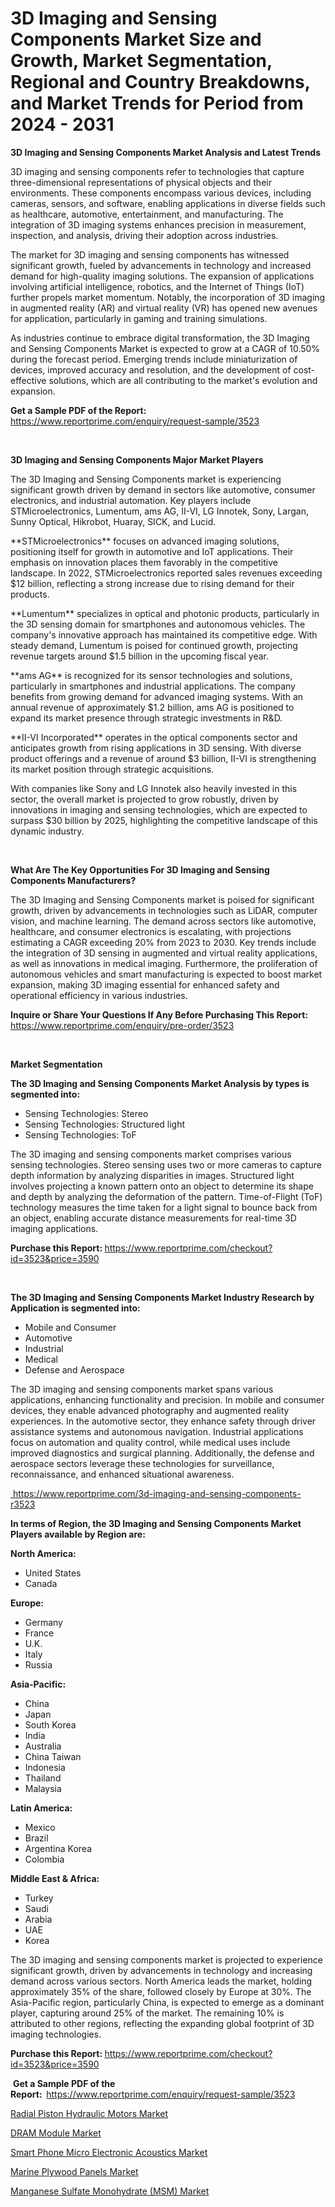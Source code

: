 <p><h1>3D Imaging and Sensing Components Market Size and Growth, Market Segmentation, Regional and Country Breakdowns, and Market Trends for Period from 2024 -  2031</h1></p><p><strong>3D Imaging and Sensing Components Market Analysis and Latest Trends</strong></p>
<p><p>3D imaging and sensing components refer to technologies that capture three-dimensional representations of physical objects and their environments. These components encompass various devices, including cameras, sensors, and software, enabling applications in diverse fields such as healthcare, automotive, entertainment, and manufacturing. The integration of 3D imaging systems enhances precision in measurement, inspection, and analysis, driving their adoption across industries.</p><p>The market for 3D imaging and sensing components has witnessed significant growth, fueled by advancements in technology and increased demand for high-quality imaging solutions. The expansion of applications involving artificial intelligence, robotics, and the Internet of Things (IoT) further propels market momentum. Notably, the incorporation of 3D imaging in augmented reality (AR) and virtual reality (VR) has opened new avenues for application, particularly in gaming and training simulations.</p><p>As industries continue to embrace digital transformation, the 3D Imaging and Sensing Components Market is expected to grow at a CAGR of 10.50% during the forecast period. Emerging trends include miniaturization of devices, improved accuracy and resolution, and the development of cost-effective solutions, which are all contributing to the market's evolution and expansion.</p></p>
<p><strong>Get a Sample PDF of the Report:&nbsp;</strong> <a href="https://www.reportprime.com/enquiry/request-sample/3523">https://www.reportprime.com/enquiry/request-sample/3523</a></p>
<p>&nbsp;</p>
<p><strong>3D Imaging and Sensing Components Major Market Players</strong></p>
<p><p>The 3D Imaging and Sensing Components market is experiencing significant growth driven by demand in sectors like automotive, consumer electronics, and industrial automation. Key players include STMicroelectronics, Lumentum, ams AG, II-VI, LG Innotek, Sony, Largan, Sunny Optical, Hikrobot, Huaray, SICK, and Lucid.</p><p>**STMicroelectronics** focuses on advanced imaging solutions, positioning itself for growth in automotive and IoT applications. Their emphasis on innovation places them favorably in the competitive landscape. In 2022, STMicroelectronics reported sales revenues exceeding $12 billion, reflecting a strong increase due to rising demand for their products.</p><p>**Lumentum** specializes in optical and photonic products, particularly in the 3D sensing domain for smartphones and autonomous vehicles. The company's innovative approach has maintained its competitive edge. With steady demand, Lumentum is poised for continued growth, projecting revenue targets around $1.5 billion in the upcoming fiscal year.</p><p>**ams AG** is recognized for its sensor technologies and solutions, particularly in smartphones and industrial applications. The company benefits from growing demand for advanced imaging systems. With an annual revenue of approximately $1.2 billion, ams AG is positioned to expand its market presence through strategic investments in R&D.</p><p>**II-VI Incorporated** operates in the optical components sector and anticipates growth from rising applications in 3D sensing. With diverse product offerings and a revenue of around $3 billion, II-VI is strengthening its market position through strategic acquisitions.</p><p>With companies like Sony and LG Innotek also heavily invested in this sector, the overall market is projected to grow robustly, driven by innovations in imaging and sensing technologies, which are expected to surpass $30 billion by 2025, highlighting the competitive landscape of this dynamic industry.</p></p>
<p>&nbsp;</p>
<p><strong>What Are The Key Opportunities For 3D Imaging and Sensing Components Manufacturers?</strong></p>
<p><p>The 3D Imaging and Sensing Components market is poised for significant growth, driven by advancements in technologies such as LiDAR, computer vision, and machine learning. The demand across sectors like automotive, healthcare, and consumer electronics is escalating, with projections estimating a CAGR exceeding 20% from 2023 to 2030. Key trends include the integration of 3D sensing in augmented and virtual reality applications, as well as innovations in medical imaging. Furthermore, the proliferation of autonomous vehicles and smart manufacturing is expected to boost market expansion, making 3D imaging essential for enhanced safety and operational efficiency in various industries.</p></p>
<p><strong>Inquire or Share Your Questions If Any Before Purchasing This Report:</strong> <a href="https://www.reportprime.com/enquiry/pre-order/3523">https://www.reportprime.com/enquiry/pre-order/3523</a></p>
<p>&nbsp;</p>
<p><strong>Market Segmentation</strong></p>
<p><strong>The 3D Imaging and Sensing Components Market Analysis by types is segmented into:</strong></p>
<p><ul><li>Sensing Technologies: Stereo</li><li>Sensing Technologies: Structured light</li><li>Sensing Technologies: ToF</li></ul></p>
<p><p>The 3D imaging and sensing components market comprises various sensing technologies. Stereo sensing uses two or more cameras to capture depth information by analyzing disparities in images. Structured light involves projecting a known pattern onto an object to determine its shape and depth by analyzing the deformation of the pattern. Time-of-Flight (ToF) technology measures the time taken for a light signal to bounce back from an object, enabling accurate distance measurements for real-time 3D imaging applications.</p></p>
<p><strong>Purchase this Report:&nbsp;</strong><a href="https://www.reportprime.com/checkout?id=3523&price=3590">https://www.reportprime.com/checkout?id=3523&price=3590</a></p>
<p>&nbsp;</p>
<p><strong>The 3D Imaging and Sensing Components Market Industry Research by Application is segmented into:</strong></p>
<p><ul><li>Mobile and Consumer</li><li>Automotive</li><li>Industrial</li><li>Medical</li><li>Defense and Aerospace</li></ul></p>
<p><p>The 3D imaging and sensing components market spans various applications, enhancing functionality and precision. In mobile and consumer devices, they enable advanced photography and augmented reality experiences. In the automotive sector, they enhance safety through driver assistance systems and autonomous navigation. Industrial applications focus on automation and quality control, while medical uses include improved diagnostics and surgical planning. Additionally, the defense and aerospace sectors leverage these technologies for surveillance, reconnaissance, and enhanced situational awareness.</p></p>
<p><a href="https://www.reportprime.com/3d-imaging-and-sensing-components-r3523">&nbsp;https://www.reportprime.com/3d-imaging-and-sensing-components-r3523</a></p>
<p><strong>In terms of Region, the 3D Imaging and Sensing Components Market Players available by Region are:</strong></p>
<p>
    <p> <strong> North America: </strong>
        <ul>
            <li>United States</li>
            <li>Canada</li>
        </ul>
        </p> 
    <p> <strong> Europe: </strong>
        <ul>
            <li>Germany</li>
            <li>France</li>
            <li>U.K.</li>
            <li>Italy</li>
            <li>Russia</li>
        </ul>
        </p> 
    <p> <strong> Asia-Pacific: </strong>
        <ul>
            <li>China</li>
            <li>Japan</li>
            <li>South Korea</li>
            <li>India</li>
            <li>Australia</li>
            <li>China Taiwan</li>
            <li>Indonesia</li>
            <li>Thailand</li>
            <li>Malaysia</li>
        </ul>
        </p> 
    <p> <strong> Latin America: </strong>
        <ul>
            <li>Mexico</li>
            <li>Brazil</li>
            <li>Argentina Korea</li>
            <li>Colombia</li>
        </ul>
        </p> 
    <p> <strong> Middle East & Africa: </strong>
        <ul>
            <li>Turkey</li>
            <li>Saudi</li>
            <li>Arabia</li>
            <li>UAE</li>
            <li>Korea</li>
        </ul>
    </p>
    </p>
<p><p>The 3D imaging and sensing components market is projected to experience significant growth, driven by advancements in technology and increasing demand across various sectors. North America leads the market, holding approximately 35% of the share, followed closely by Europe at 30%. The Asia-Pacific region, particularly China, is expected to emerge as a dominant player, capturing around 25% of the market. The remaining 10% is attributed to other regions, reflecting the expanding global footprint of 3D imaging technologies.</p></p>
<p><strong>Purchase this Report: </strong><a href="https://www.reportprime.com/checkout?id=3523&price=3590">https://www.reportprime.com/checkout?id=3523&price=3590</a></p>
<p>&nbsp;<strong>Get a Sample PDF of the Report:&nbsp;&nbsp;</strong><a href="https://www.reportprime.com/enquiry/request-sample/3523">https://www.reportprime.com/enquiry/request-sample/3523</a></p>
<p><strong></strong></p>
<p><p><a href="https://www.linkedin.com/pulse/radial-piston-hydraulic-motors-market-outlook-share-analysis-4uxzc?trackingId=aQTEANjCRAGzeqXc%2BbqmKA%3D%3D">Radial Piston Hydraulic Motors Market</a></p><p><a href="https://github.com/pizolina/Market-Research-Report-List-6/blob/main/dram-module-market.md">DRAM Module Market</a></p><p><a href="https://github.com/tamvrosiya/Market-Research-Report-List-5/blob/main/smart-phone-micro-electronic-acoustics-market.md">Smart Phone Micro Electronic Acoustics Market</a></p><p><a href="https://www.linkedin.com/pulse/marine-plywood-panels-market-trends-analysis-opportunities-obzzc?trackingId=RjSkX3b3Qp2IgXEKF%2FJUvw%3D%3D">Marine Plywood Panels Market</a></p><p><a href="https://issuu.com/reportprime-2/docs/manganese-sulfate-monohydrate-msm-m_29d48a85b548dc">Manganese Sulfate Monohydrate (MSM) Market</a></p></p>